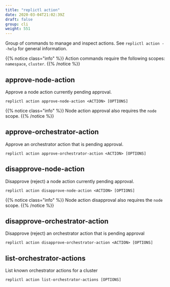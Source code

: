 ```yaml
---
title: "replictl action"
date: 2020-03-04T21:02:39Z
draft: false
group: cli
weight: 551
---
```


Group of commands to manage and inspect actions.
See `replictl action --help` for general information.

{{% notice class="info" %}}
Action commands require the following scopes: `namespace`, `cluster`.
{{% /notice %}}

## approve-node-action

Approve a node action currently pending approval.

```text
replictl action approve-node-action <ACTION> [OPTIONS]
```

{{% notice class="info" %}}
Node action approval also requires the `node` scope.
{{% /notice %}}

## approve-orchestrator-action

Approve an orchestrator action that is pending approval.

```text
replictl action approve-orchestrator-action <ACTION> [OPTIONS]
```

## disapprove-node-action

Disapprove (reject) a node action currently pending approval.

```text
replictl action disapprove-node-action <ACTION> [OPTIONS]
```

{{% notice class="info" %}}
Node action disapproval also requires the `node` scope.
{{% /notice %}}

## disapprove-orchestrator-action

Disapprove (reject) an orchestrator action that is pending approval

```text
replictl action disapprove-orchestrator-action <ACTION> [OPTIONS]
```

## list-orchestrator-actions

List known orchestrator actions for a cluster

```text
replictl action list-orchestrator-actions [OPTIONS]
```
